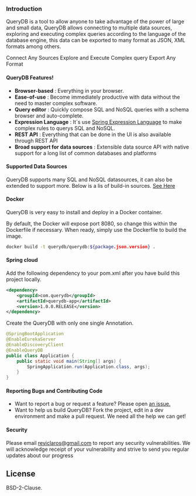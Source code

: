 ### Introduction

QueryDB is a tool to allow anyone to take advantage of the power of large and small data, QueryDB allows connecting to multiple data sources, exploring and executing complex queries according to the language of the database engine, this data can be exported to many format as JSON, XML formats among others.

Connect Any Sources
Explore and Execute Complex query
Export Any Format

#### QueryDB Features!

  - **Browser-based** : Everything in your browser.
  - **Ease-of-use** : Become immediately productive with data without the need to master complex software.
  - **Query editor** : Quickly compose SQL and NoSQL queries with a schema browser and auto-complete.
   - **Expression Language** : It´s use  [Spring Expression Language](https://docs.spring.io/spring-framework/docs/3.0.x/reference/expressions.html) to make complex rules to querys SQL and NoSQL.
  - **REST API** : Everything that can be done in the UI is also available through REST API
  - **Broad support for data sources** : Extensible data source API with native support for a long list of common databases and platforms

#### Supported Data Sources

QueryDB supports many SQL and NoSQL datasources, it can also be extended to support more. Below is a lis of build-in sources.
[See Here](/providers/overview)

#### Docker
QueryDB is very easy to install and deploy in a Docker container.

By default, the Docker will expose port 8080, so change this within the Dockerfile if necessary. When ready, simply use the Dockerfile to build the image.

```sh
docker build -t querydb/querydb:${package.json.version} .
```

#### Spring cloud
Add the following dependency to your pom.xml after you have build this project locally.
```xml
<dependency>
	<groupId>com.querydb</groupId>
	<artifactId>querydb-app</artifactId>
	<version>1.0.0.RELEASE</version>
</dependency>
```
Create the QueryDB with only one single Annotation.
```java
@SpringBootApplication
@EnableEurekaServer
@EnableDiscoveryClient
@EnableQueryDB
public class Application {
	public static void main(String[] args) {
		SpringApplication.run(Application.class, args);
	}
}
```

#### Reporting Bugs and Contributing Code
- Want to report a bug or request a feature? Please open [an issue.](https://github.com/getquerydb/querydb/issues/new)
- Want to help us build QueryDB? Fork the project, edit in a dev environment and make a pull request. We need all the help we can get!

#### Security

Please email reyiclaros@gmail.com to report any security vulnerabilities. We will acknowledge receipt of your vulnerability and strive to send you regular updates about our progress

License
----

BSD-2-Clause.
